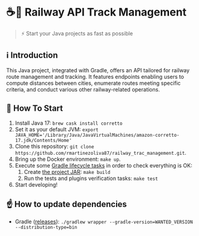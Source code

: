 
# ☕🚀 Railway API Track Management


> ⚡ Start your Java projects as fast as possible

## ℹ️ Introduction

This Java project, integrated with Gradle, offers an API tailored for railway route management and tracking. It features endpoints enabling users to compute distances between cities, enumerate routes meeting specific criteria, and conduct various other railway-related operations.

## 🏁 How To Start

1. Install Java 17: `brew cask install corretto`
2. Set it as your default JVM: `export JAVA_HOME='/Library/Java/JavaVirtualMachines/amazon-corretto-17.jdk/Contents/Home'`
3. Clone this repository: `git clone https://github.com/rmartinezoliva87/railway_trac_management.git`.
4. Bring up the Docker environment: `make up`.
5. Execute some [Gradle lifecycle tasks](https://docs.gradle.org/current/userguide/java_plugin.html#lifecycle_tasks) in order to check everything is OK:
    1. Create [the project JAR](https://docs.gradle.org/current/userguide/java_plugin.html#sec:jar): `make build`
    2. Run the tests and plugins verification tasks: `make test`
6. Start developing!

## ☝️ How to update dependencies

* Gradle ([releases](https://gradle.org/releases/)): `./gradlew wrapper --gradle-version=WANTED_VERSION --distribution-type=bin`
